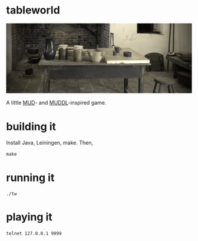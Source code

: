 # tableworld

<img src="tw.jpg" width="600">

A little [MUD](https://en.wikipedia.org/wiki/Multi-user_dungeon)- and
[MUDDL](https://if50.substack.com/p/1980-mud)-inspired game.

# building it

Install Java, Leiningen, make.  Then,

    make

# running it

    ./tw

# playing it

    telnet 127.0.0.1 9999
